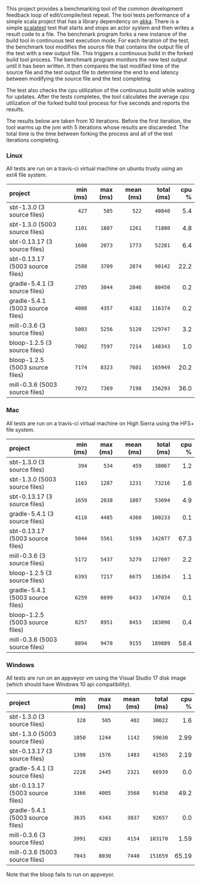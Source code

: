 This project provides a benchmarking tool of the common development
feedback loop of edit/compile/test repeat. The tool tests performance
of a simple scala project that has a library dependency on
[akka](https://akka.io). There is a simple [scalatest](http://www.scalatest.org)
test that starts and stops an actor system and then writes a result
code to a file. The benchmark program forks a new instance of the build
tool in continuous test execution mode. For each iteration of the test,
the benchmark tool modifies the source file that contains the output file
of the test with a new output file. This triggers a continuous build in the
forked build tool process. The benchmark program monitors the new test output
until it has been written. It then compares the last modified time of the source
file and the test output file to determine the end to end latency between
modifying the source file and the test completing.

The test also checks the cpu utilization of the continuous build while waiting
for updates. After the tests completes, the tool calculates the average cpu
utilization of the forked build tool process for five seconds and reports the
results.

The results below are taken from 10 iterations. Before the first iteration,
the tool warms up the jvm with 5 iterations whose results are discareded. The
total time is the time between forking the process and all of the test iterations
completing.

### Linux
All tests are run on a travis-ci virtual machine on ubuntu trusty using an ext4
file system.

project | min (ms) | max (ms) | mean (ms) | total (ms) | cpu % |
:------- | -------: | -------: | --------: | ---------: | ----: |
sbt-1.3.0 (3 source files) |` 427 `|` 585 `|` 522 `|` 40840 `| 5.4
sbt-1.3.0 (5003 source files) |` 1101 `|` 1807 `|` 1261 `|` 71880 `| 4.8
sbt-0.13.17 (3 source files) |` 1600 `|` 2073 `|` 1773 `|` 52281 `| 6.4
sbt-0.13.17 (5003 source files) |` 2588 `|` 3709 `|` 2874 `|` 90142 `| 22.2
gradle-5.4.1 (3 source files) |` 2705 `|` 3044 `|` 2846 `|` 80450 `| 0.2
gradle-5.4.1 (5003 source files) |` 4088 `|` 4357 `|` 4182 `|` 116374 `| 0.2
mill-0.3.6 (3 source files) |` 5003 `|` 5256 `|` 5120 `|` 129747 `| 3.2
bloop-1.2.5 (3 source files) |` 7002 `|` 7597 `|` 7214 `|` 148343 `| 1.0
bloop-1.2.5 (5003 source files) |` 7174 `|` 8323 `|` 7601 `|` 165949 `| 20.2
mill-0.3.6 (5003 source files) |` 7072 `|` 7369 `|` 7198 `|` 156293 `| 36.0

### Mac
All tests are run on a travis-ci virtual machine on High Sierra using the HFS+
file system.

project | min (ms) | max (ms) | mean (ms) | total (ms) | cpu % |
:------- | -------: | -------: | --------: | ---------: | ----: |
sbt-1.3.0 (3 source files) |` 394 `|` 534 `|` 459 `|` 38067 `| 1.2
sbt-1.3.0 (5003 source files) |` 1163 `|` 1287 `|` 1231 `|` 73216 `| 1.6
sbt-0.13.17 (3 source files) |` 1659 `|` 2038 `|` 1807 `|` 53694 `| 4.9
gradle-5.4.1 (3 source files) |` 4118 `|` 4485 `|` 4360 `|` 100233 `| 0.1
sbt-0.13.17 (5003 source files) |` 5044 `|` 5561 `|` 5199 `|` 142877 `| 67.3
mill-0.3.6 (3 source files) |` 5172 `|` 5437 `|` 5279 `|` 127697 `| 2.2
bloop-1.2.5 (3 source files) |` 6393 `|` 7217 `|` 6675 `|` 136354 `| 1.1
gradle-5.4.1 (5003 source files) |` 6259 `|` 6699 `|` 6433 `|` 147034 `| 0.1
bloop-1.2.5 (5003 source files) |` 8257 `|` 8951 `|` 8453 `|` 183090 `| 0.4
mill-0.3.6 (5003 source files) |` 8894 `|` 9478 `|` 9155 `|` 189889 `| 58.4

### Windows
All tests are run on an appveyor vm using the Visual Studio 17 disk image (which
should have Windows 10 api compatibility).

project | min (ms) | max (ms) | mean (ms) | total (ms) | cpu % |
:------- | -------: | -------: | --------: | ---------: | ----: |
sbt-1.3.0 (3 source files) |` 328 `|` 505 `|` 402 `|` 30022 `| 1.6
sbt-1.3.0 (5003 source files) |` 1050 `|` 1244 `|` 1142 `|` 59030 `| 2.99
sbt-0.13.17 (3 source files) |` 1398 `|` 1576 `|` 1483 `|` 41565 `| 2.19
gradle-5.4.1 (3 source files) |` 2228 `|` 2445 `|` 2321 `|` 66939 `| 0.0
sbt-0.13.17 (5003 source files) |` 3366 `|` 4005 `|` 3568 `|` 91450 `| 49.2
gradle-5.4.1 (5003 source files) |` 3635 `|` 4343 `|` 3837 `|` 92657 `| 0.0
mill-0.3.6 (3 source files) |` 3991 `|` 4283 `|` 4154 `|` 103170 `| 1.59
mill-0.3.6 (5003 source files) |` 7043 `|` 8030 `|` 7440 `|` 151659 `| 65.19

Note that the bloop fails to run on appveyor.
